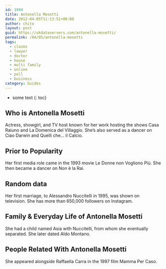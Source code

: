 ```yaml
---
id: 1944
title: Antonella Mosetti
date: 2012-04-05T11:13:51+00:00
author: chito
layout: post
guid: https://ukdataservers.com/antonella-mosetti/
permalink: /04/05/antonella-mosetti
tags:
  - claims
  - lawyer
  - doctor
  - house
  - multi family
  - online
  - poll
  - business
category: Guides
---
```


* some text
{: toc}


## Who is  Antonella Mosetti
                  
                  
                  
Actress, showgirl, and TV host known for her work hosting the shows Casa Raiuno and La Domenica del Villaggio. She&#8217;s also served as a dancer on Ciao Darwin and Quelli che&#8230; il Calcio.
                  
                
                
                
## Prior to Popularity 
                  
                  
                  
Her first media role came in the 1993 movie Le Donne non Vogliono Più. She then became a dancer on Non è la Rai.
                  
                
                
                
## Random data 
                  
                  
                  
Her first marriage, to Alessandro Nuccitelli in 1995, was shown on television. She has more than 650,000 followers on Instagram.
                  
                
                
                
## Family & Everyday Life of Antonella Mosetti
                  
                  
                  
She had a child named Asia with Nuccitelli, from whom she eventually separated. She later dated Aldo Montano.
                  
                
                
                
## People Related With  Antonella Mosetti
                  
                  
                  
She appeared alongside Raffaella Carra in the 1997 film Mamma Per Caso.
                  
                
              
            
          
          
          
    
    
  
